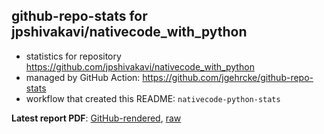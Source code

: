## github-repo-stats for jpshivakavi/nativecode_with_python

- statistics for repository https://github.com/jpshivakavi/nativecode_with_python
- managed by GitHub Action: https://github.com/jgehrcke/github-repo-stats
- workflow that created this README: `nativecode-python-stats`

**Latest report PDF**: [GitHub-rendered](https://github.com/jpshivakavi/edk2-libc-stats/blob/main/jpshivakavi/nativecode_with_python/latest-report/report.pdf), [raw](https://github.com/jpshivakavi/edk2-libc-stats/raw/main/jpshivakavi/nativecode_with_python/latest-report/report.pdf)

